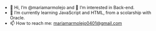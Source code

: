 - 👋 Hi, I’m @mariamarmolejo and 👀 I’m interested in Back-end.
- 🌱 I’m currently learning JavaScript and HTML, from a scolarship with Oracle.
- 📫 How to reach me: mariamarmolejo0401@gmail.com 
